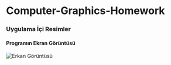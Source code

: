 # Computer-Graphics-Homework

### Uygulama İçi Resimler

#### Programın Ekran Görüntüsü
![Erkan Görüntüsü]([https://github.com/hamdihacihaliloglu/PHP101-Basic-Authentication/blob/main/%5BResimler%5D/login.PNG](https://github.com/hamdihacihaliloglu/Computer-Graphics-Homework-BezierCurve/blob/main/Ekran%20G%C3%B6r%C3%BCnt%C3%BCs%C3%BC/bezier.PNG))
